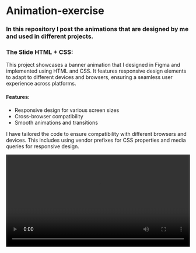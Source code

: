 # Animation-exercise
###
<h3>In this repository I post the animations that are designed by me and used in different projects.</h3>
<h3>The Slide HTML + CSS: </h3>
<p>This project showcases a banner animation that I designed in Figma and implemented using HTML and CSS. It features responsive design elements to adapt to different devices and browsers, ensuring a seamless user experience across platforms.</p>
<h4>Features: </h4>
<ul>
  <li>
    Responsive design for various screen sizes
  </li>
  <li>
    Cross-browser compatibility
  </li>
  <li>
    Smooth animations and transitions
  </li>
</ul>
<p>I have tailored the code to ensure compatibility with different browsers and devices. This includes using vendor prefixes for CSS properties and media queries for responsive design.</p>

<div>
   <video width="100%" controls>
        <source src="Img/Slider HTML+CSS.mp4" type="video/mp4">
        Your browser does not support the video tag.
    </video>
</div>
